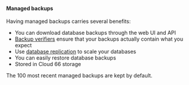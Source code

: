 #### Managed backups

Having managed backups carries several benefits:

- You can download database backups through the web UI and API
- [Backup verifiers](/database-management/backup-verification) ensure that your backups actually contain what you expect
- Use [database replication](/database-management/database-replication) to scale your databases
- You can easily restore database backups
- Stored in Cloud 66 storage

The 100 most recent managed backups are kept by default.

